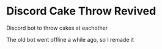 # Discord Cake Throw Revived

Discord bot to throw cakes at eachother

The old bot went offline a while ago, so I remade it
